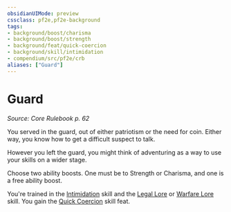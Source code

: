 ```yaml
---
obsidianUIMode: preview
cssclass: pf2e,pf2e-background
tags:
- background/boost/charisma
- background/boost/strength
- background/feat/quick-coercion
- background/skill/intimidation
- compendium/src/pf2e/crb
aliases: ["Guard"]
---
```

# Guard
*Source: Core Rulebook p. 62*  

You served in the guard, out of either patriotism or the need for coin. Either way, you know how to get a difficult suspect to talk.

However you left the guard, you might think of adventuring as a way to use your skills on a wider stage.

Choose two ability boosts. One must be to Strength or Charisma, and one is a free ability boost.

You're trained in the [Intimidation](../../skills.md#Intimidation) skill and the [Legal Lore](../../skills.md#Lore) or [Warfare Lore](../../skills.md#Lore) skill. You gain the [Quick Coercion](../../feats/quick-coercion.md) skill feat.